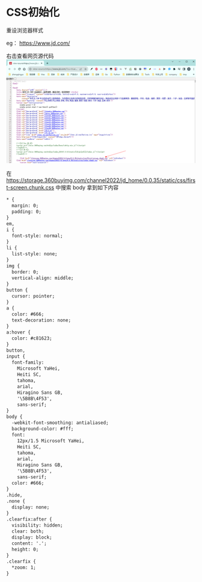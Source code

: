 # CSS初始化

重设浏览器样式

eg： https://www.jd.com/

右击查看网页源代码
![](./images/21-CSS初始化-1693904849720.png)

在 https://storage.360buyimg.com/channel2022/jd_home/0.0.35/static/css/first-screen.chunk.css
中搜索 body 拿到如下内容

```
* {
  margin: 0;
  padding: 0;
}
em,
i {
  font-style: normal;
}
li {
  list-style: none;
}
img {
  border: 0;
  vertical-align: middle;
}
button {
  cursor: pointer;
}
a {
  color: #666;
  text-decoration: none;
}
a:hover {
  color: #c81623;
}
button,
input {
  font-family:
    Microsoft YaHei,
    Heiti SC,
    tahoma,
    arial,
    Hiragino Sans GB,
    '\5B8B\4F53',
    sans-serif;
}
body {
  -webkit-font-smoothing: antialiased;
  background-color: #fff;
  font:
    12px/1.5 Microsoft YaHei,
    Heiti SC,
    tahoma,
    arial,
    Hiragino Sans GB,
    '\5B8B\4F53',
    sans-serif;
  color: #666;
}
.hide,
.none {
  display: none;
}
.clearfix:after {
  visibility: hidden;
  clear: both;
  display: block;
  content: '.';
  height: 0;
}
.clearfix {
  *zoom: 1;
}
```
